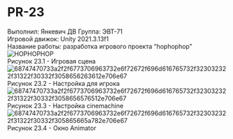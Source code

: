 # PR-23
Выполнил: Янкевич ДВ Группа: ЭВТ-71  
Игровой движок: Unity 2021.3.13f1  
Название работы: разработка игрового проекта “hophophop”  
![HOPHOPHOP](https://user-images.githubusercontent.com/119736937/205521642-941ff361-f311-484c-932d-e4ad79d07ac5.PNG)  
Рисунок 23.1 - Игровая сцена  
![68747470733a2f2f6773706963732e6f72672f696d616765732f323032322f31322f30332f3058656263612e706e67](https://user-images.githubusercontent.com/119736937/205521694-5115c7d9-0b46-4d55-ae35-20ae8f393c65.png)  
Рисунок 23.2 - Настройка для игрока  
![68747470733a2f2f6773706963732e6f72672f696d616765732f323032322f31322f30332f3058656576512e706e67](https://user-images.githubusercontent.com/119736937/205521718-5425f306-dc49-4683-9286-0d793e2183be.png)  
Рисунок 23.3 - Настройка cinemachine  
![68747470733a2f2f6773706963732e6f72672f696d616765732f323032322f31322f30332f305865665a782e706e67](https://user-images.githubusercontent.com/119736937/205521741-55c29f0a-921a-46ab-97d7-83c616feffbd.png)
Рисунок 23.4 - Окно Animator  
